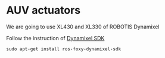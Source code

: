 # AUV actuators
We are going to use XL430 and XL330 of ROBOTIS Dynamixel

Follow the instruction of [Dynamixel SDK](https://emanual.robotis.com/docs/en/software/dynamixel/dynamixel_sdk/overview/#dynamixel-sdk)

``` shell
sudo apt-get install ros-foxy-dynamixel-sdk
```
